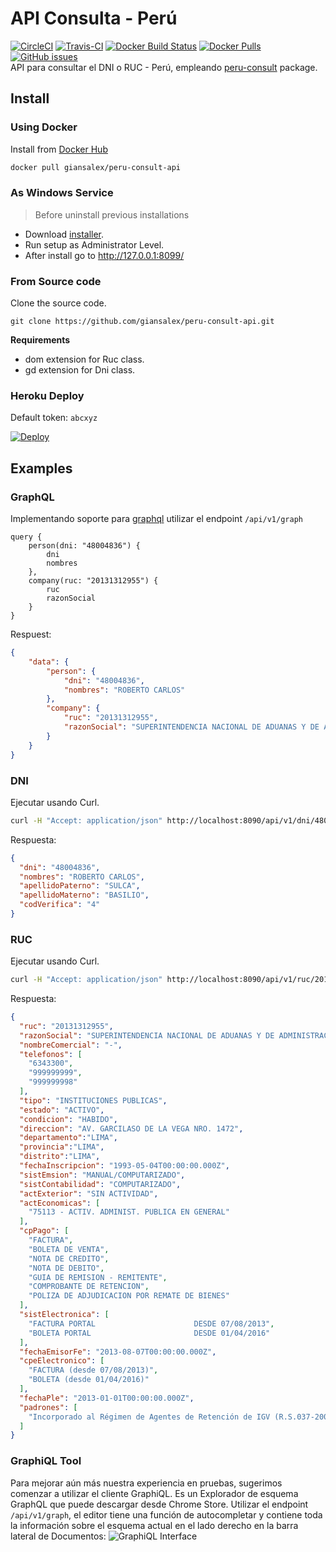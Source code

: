# API Consulta - Perú
[![CircleCI](https://circleci.com/gh/giansalex/peru-consult-api.svg?style=svg)](https://circleci.com/gh/giansalex/peru-consult-api)
[![Travis-CI](https://img.shields.io/travis/giansalex/peru-consult-api.svg?label=build&branch=master&style=flat-square)](https://travis-ci.org/giansalex/peru-consult-api)
[![Docker Build Status](https://img.shields.io/docker/build/giansalex/peru-consult-api.svg?style=flat-square)](https://hub.docker.com/r/giansalex/peru-consult-api/builds/)
[![Docker Pulls](https://img.shields.io/docker/pulls/giansalex/peru-consult-api.svg?style=flat-square)](https://hub.docker.com/r/giansalex/peru-consult-api)
[![GitHub issues](https://img.shields.io/github/issues/giansalex/peru-consult-api.svg?style=flat-square)](https://github.com/giansalex/peru-consult-api/issues)  
API para consultar el DNI o RUC - Perú, empleando [peru-consult](https://github.com/giansalex/peru-consult) package.

## Install

### Using Docker

Install from [Docker Hub](https://hub.docker.com/r/giansalex/peru-consult-api/)
```bash
docker pull giansalex/peru-consult-api
```

### As Windows Service

> Before uninstall previous installations
- Download [installer](https://github.com/giansalex/peru-consult-api/releases/latest).  
- Run setup as Administrator Level.    
- After install go to http://127.0.0.1:8099/

### From Source code

Clone the source code.
```
git clone https://github.com/giansalex/peru-consult-api.git
```

**Requirements**
- dom extension for Ruc class.
- gd extension for Dni class.

### Heroku Deploy
Default token: `abcxyz`

[![Deploy](https://www.herokucdn.com/deploy/button.svg)](https://heroku.com/deploy)

## Examples
### GraphQL
Implementando soporte para [graphql](http://graphql.org/) utilizar el endpoint `/api/v1/graph`   

```
query { 
    person(dni: "48004836") {
    	dni
    	nombres
    },
    company(ruc: "20131312955") {
    	ruc
    	razonSocial
    }
}
```
Respuest:
```json
{
    "data": {
        "person": {
            "dni": "48004836",
            "nombres": "ROBERTO CARLOS"
        },
        "company": {
            "ruc": "20131312955",
            "razonSocial": "SUPERINTENDENCIA NACIONAL DE ADUANAS Y DE ADMINISTRACION TRIBUTARIA - SUNAT"
        }
    }
}
```

### DNI
Ejecutar usando Curl.
```bash
curl -H "Accept: application/json" http://localhost:8090/api/v1/dni/48004836
```

Respuesta:

```json
{
  "dni": "48004836",
  "nombres": "ROBERTO CARLOS",
  "apellidoPaterno": "SULCA",
  "apellidoMaterno": "BASILIO",
  "codVerifica": "4"
}
```

### RUC
Ejecutar usando Curl.
```bash
curl -H "Accept: application/json" http://localhost:8090/api/v1/ruc/20131312955
```

Respuesta:

```json
{
  "ruc": "20131312955",
  "razonSocial": "SUPERINTENDENCIA NACIONAL DE ADUANAS Y DE ADMINISTRACION TRIBUTARIA - SUNAT",
  "nombreComercial": "-",
  "telefonos": [
    "6343300",
    "999999999",
    "999999998"
  ],
  "tipo": "INSTITUCIONES PUBLICAS",
  "estado": "ACTIVO",
  "condicion": "HABIDO",
  "direccion": "AV. GARCILASO DE LA VEGA NRO. 1472",
  "departamento":"LIMA",
  "provincia":"LIMA",
  "distrito":"LIMA",
  "fechaInscripcion": "1993-05-04T00:00:00.000Z",
  "sistEmsion": "MANUAL/COMPUTARIZADO",
  "sistContabilidad": "COMPUTARIZADO",
  "actExterior": "SIN ACTIVIDAD",
  "actEconomicas": [
    "75113 - ACTIV. ADMINIST. PUBLICA EN GENERAL"
  ],
  "cpPago": [
    "FACTURA",
    "BOLETA DE VENTA",
    "NOTA DE CREDITO",
    "NOTA DE DEBITO",
    "GUIA DE REMISION - REMITENTE",
    "COMPROBANTE DE RETENCION",
    "POLIZA DE ADJUDICACION POR REMATE DE BIENES"
  ],
  "sistElectronica": [
    "FACTURA PORTAL                      DESDE 07/08/2013",
    "BOLETA PORTAL                       DESDE 01/04/2016"
  ],
  "fechaEmisorFe": "2013-08-07T00:00:00.000Z",
  "cpeElectronico": [
    "FACTURA (desde 07/08/2013)",
    "BOLETA (desde 01/04/2016)"
  ],
  "fechaPle": "2013-01-01T00:00:00.000Z",
  "padrones": [
    "Incorporado al Régimen de Agentes de Retención de IGV (R.S.037-2002) a partir del 01/06/2002"
  ]
}
```


### GraphiQL Tool
Para mejorar aún más nuestra experiencia en pruebas, sugerimos comenzar a utilizar el cliente GraphiQL.
Es un Explorador de esquema GraphQL que puede descargar desde Chrome Store. Utilizar el endpoint `/api/v1/graph`, el editor tiene una función de autocompletar y contiene toda la información sobre el esquema actual en el lado derecho en la barra lateral de Documentos:
![GraphiQL Interface](https://raw.githubusercontent.com/giansalex/peru-consult-api/master/docs/screenshot-graph.png)
